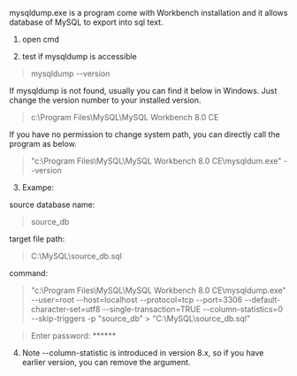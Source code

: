 mysqldump.exe is a program come with Workbench installation and it allows database of MySQL to export into sql text.

1. open cmd

2. test if mysqldump is accessible

> mysqldump --version

If mysqldump is not found, usually you can find it below in Windows. Just change the version number to your installed version.
> c:\Program Files\MySQL\MySQL Workbench 8.0 CE

If you have no permission to change system path, you can directly call the program as below.

> "c:\Program Files\MySQL\MySQL Workbench 8.0 CE\mysqldum.exe" --version

3. Exampe:

source database name:
> source_db

target file path:
> C:\MySQL\source_db.sql

command:
> "c:\Program Files\MySQL\MySQL Workbench 8.0 CE\mysqldump.exe" --user=root --host=localhost --protocol=tcp --port=3306 --default-character-set=utf8 --single-transaction=TRUE --column-statistics=0 --skip-triggers -p "source_db" > "C:\MySQL\source_db.sql"

> Enter password: ******

4. Note --column-statistic is introduced in version 8.x, so if you have earlier version, you can remove the argument.
